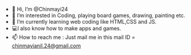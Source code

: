 - 👋 Hi, I’m @Chinmayi24
- 👀 I’m interested in Coding, playing board games, drawing, painting etc.
- 🌱 I’m currently learning web coding like HTML,CSS and JS.
- 💻I also know how to make apps and games.
- 📫 How to reach me : Just mail me in this mail ID = chinmayianil.24@gmail.com

<!---
Chinmayi24/Chinmayi24 is a ✨ special ✨ repository because its `README.md` (this file) appears on your GitHub profile.
You can click the Preview link to take a look at your changes.
--->
